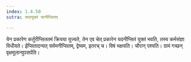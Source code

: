 ```yaml
---
index: 1.4.50
sutra: तथायुक्तं चानीप्सितम्

---
```

येन प्रकारेण कर्तुरीप्सिततमं क्रियया युज्यते, तेन एव चेत् प्रकारेन यदनीप्सितं युक्तं भवति, तस्य कर्मसंज्ञा विधीयते। ईप्सितादन्यत् सर्वमनीप्सितम्, द्वेष्यम, इतरच् च। विषं भक्षयति। चौरान् पश्यति। ग्रामं गच्छन् वृक्षमूलान्युपसर्पति।